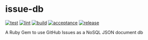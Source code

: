 # issue-db

[![test](https://github.com/runwaylab/issue-db/actions/workflows/test.yml/badge.svg)](https://github.com/runwaylab/issue-db/actions/workflows/test.yml)
[![lint](https://github.com/runwaylab/issue-db/actions/workflows/lint.yml/badge.svg)](https://github.com/runwaylab/issue-db/actions/workflows/lint.yml)
[![build](https://github.com/runwaylab/issue-db/actions/workflows/build.yml/badge.svg)](https://github.com/runwaylab/issue-db/actions/workflows/build.yml)
[![acceptance](https://github.com/runwaylab/issue-db/actions/workflows/acceptance.yml/badge.svg)](https://github.com/runwaylab/issue-db/actions/workflows/acceptance.yml)
[![release](https://github.com/runwaylab/issue-db/actions/workflows/release.yml/badge.svg)](https://github.com/runwaylab/issue-db/actions/workflows/release.yml)

A Ruby Gem to use GitHub Issues as a NoSQL JSON document db
